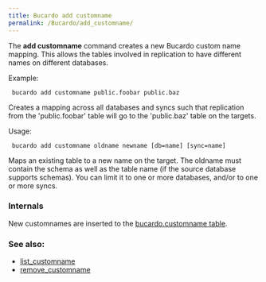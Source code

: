 ```yaml
---
title: Bucardo add customname
permalink: /Bucardo/add_customname/
---
```


The **add customname** command creates a new Bucardo custom name mapping. This allows the tables involved in replication to have different names on different databases.

Example:

` bucardo add customname public.foobar public.baz`

Creates a mapping across all databases and syncs such that replication from the 'public.foobar' table will go to the 'public.baz' table on the targets.

Usage:

` bucardo add customname oldname newname [db=name] [sync=name]`

Maps an existing table to a new name on the target. The oldname must contain the schema as well as the table name (if the source database supports schemas). You can limit it to one or more databases, and/or to one or more syncs.

### Internals

New customnames are inserted to the [bucardo.customname table](/bucardo.customname_table "wikilink").

### See also:

-   [list_customname](/Bucardo/list_customname "wikilink")
-   [remove_customname](/Bucardo/remove_customname "wikilink")

